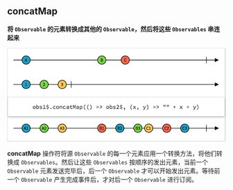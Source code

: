 ## concatMap

**将 `Observable` 的元素转换成其他的 `Observable`，然后将这些 `Observables` 串连起来**

![](/assets/WhichOperator/Operators/concatMap.png)

**concatMap** 操作符将源 `Observable` 的每一个元素应用一个转换方法，将他们转换成 `Observables`。然后让这些 `Observables` 按顺序的发出元素，当前一个 `Observable` 元素发送完毕后，后一个  `Observable` 才可以开始发出元素。等待前一个 `Observable` 产生完成事件后，才对后一个 `Observable` 进行订阅。
